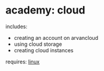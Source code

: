 # academy: cloud

includes:
- creating an account on arvancloud
- using cloud storage
- creating cloud instances

requires: [linux](./linux.md)
